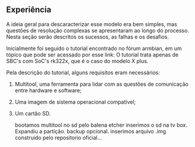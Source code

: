 ## Experiência

A ideia geral para descaracterizar esse modelo era bem simples, mas questões de resolução complexas se apresentaram ao longo do processo. Nesta seção serão descritos os sucessos, as falhas e os desafios.

Inicialmente foi seguido o tutorial encontrado no fórum armbian, em um tópico que pode ser acessado por esse link:
O tutorial trata apenas de SBC's com SoC's rk322x, que é o caso do modelo X plus.

Pela descrição do tutorial, alguns requisitos eram necessários:
1. Multitool, uma ferramenta para lidar com as questões de comunicação entre hardware e software;
2. Uma imagem de sistema operacional compatível;
3. Um cartão SD.

   bootamos multitool no sd pelo balena etcher
   inserimos o sd na tv box. Expandiu a partição. backup opcional.
   inserimos arquivo .img construido pelo repositorio oficial...
   
